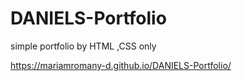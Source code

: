 # DANIELS-Portfolio
simple portfolio  by HTML ,CSS only 

https://mariamromany-d.github.io/DANIELS-Portfolio/
